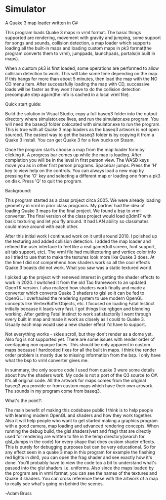 # Simulator
A Quake 3 map loader written in C#

This program loads Quake 3 maps in vrml format. The basic things supported are rendering, movement with gravity and jumping, some support for songs and sounds, collision detection, a map loader which supports loading all the built-in maps and loading custom maps in pk3 format(the program converts them to vrml), jumppads, launchpads, portals(in built in maps). 

When a custom pk3 is first loaded, some operations are performed to allow collision
detection to work. This will take some time depending on the map. If this hangs for more than about 5 minutes, then load the map with the NO CD menu item. After successfully 
loading the map with CD, successive loads will be faster as they won't have to do the collision detection precompute step again(the info is cached in a local vrml file).

Quick start guide:

Build the solution in Visual Studio, copy a full baseq3 folder into the output directory where simulator.exe lives, and run the simulator.exe program. You will need the baseq3
folder colocated with simulator.exe to run the program. This is true with all Quake 3 map loaders as the baseq3 artwork is not open sourced. 
The easiest way to get the baseq3 folder is by copying it from a Quake 3 install. You can get Quake 3 for a few bucks on Steam.

Once the program starts choose a map from the map loader form by clicking it. A progress bar comes up while the map is loading. After completion you will be in the level in first person view. The WASD keys move you as in other first person programs. Spacebar jumps. Press the 'H' key to view help on the controls. You can always load a new map by pressing the 'O' key and selecting a different map or loading one from a pk3 on disk. Press 'Q' to quit the program.

Background:

This program started as a class project circa 2005. We were already loading geometry in vrml in prior class programs. My partner had the idea of loading Quake 3 maps for the final project. We found a bsp to vrml converter. The final version of the class project would load q3dm17 with basic texturing and let you fly around. It had LAN ability so classmates could move around with each other.

After this initial work I continued work on it until around 2010. I polished up the texturing and added collision detection. I added the map loader and refined the user interface to feel like a real game(full screen, font support, alt tab support, etc). The vrml file had multitexturing and vertice color info so I tried to use that to make the textures look more like Quake 3 does. At the time I did not comprehend how shaders work so all the cool effects Quake 3 boasts did not work. What you saw was a static textured world.

I picked up the project with renewed interest in getting the shader effects to work in 2020. I switched it from the old Tao framework to an updated OpenTK version. I also realized how shaders work finally and made a converter which converts Quake 3 shaders to glsl so it can be fed to OpenGL. I overhauled the rendering system to use modern OpenGL concepts like VertexBufferObjects, etc. I focused on loading Fatal Instinct initially because it loads very fast. I got things like rgbgen and blending working. After getting Fatal Instinct to work satisfactorily I went through every built in map and made it work as closely as I could to Quake 3. Usually each map would use a new shader effect I'd have to support. 

Not everything works - skies scroll, but they don't render as a dome yet. Also fog is not supported yet. There are some issues with render order of overlapping non opaque faces. This should be only apparent in custom maps because I hardcoded fixes for all the built in maps. I think the render order problem is mostly due to missing information from the bsp. I only have what the bsp to vrml converter gives me.

In summary, the only source code I used from quake 3 were some details about how the shaders work. My code is not a port of the Q3 source to C#. It's all original code. All the artwork for maps comes from the original baseq3 you provide or from custom maps which have their own artwork. The sounds in my program come from baseq3.

What's the point?:

The main benefit of making this codebase public I think is to help people with learning modern OpenGL and shaders and how they work together. Also it will help people who want to get started making a graphics program with a good camera, map loading and advanced rendering concepts. When running the debug build, the glsl shaders(vert and frag) that are directly used for rendering are written to file in the temp directory(search for glsl_dumps in the code) for every shape that does custom shader effects. This is purely for debugging purposes but can be very educational. So for any effect seen in a quake 3 map in this program for example the flashing red lights in dm0, you can open the frag shader and see exactly how it's done. You'll probably have to view the code too a bit to understand what's passed into the glsl shaders i.e. uniforms. Also since the maps loaded by the program are in vrml format, you can see the names of the textures and Quake 3 shaders. You can cross reference these with the artwork of a map to really see what's going on behind the scenes.

-Adam Bruss
